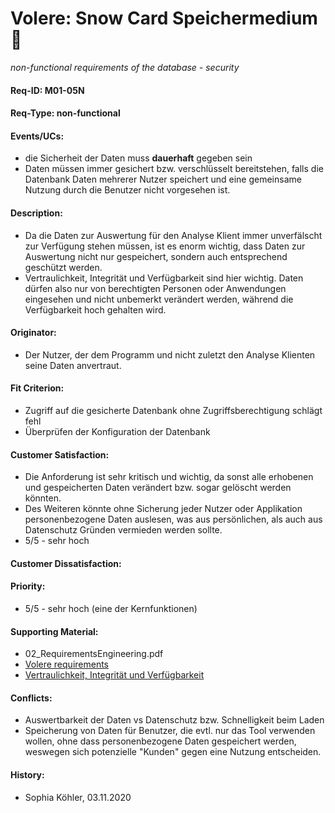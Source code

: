 # Volere: Snow Card Speichermedium :floppy_disk:
*non-functional requirements of the database - security*

#### Req-ID: M01-05N
#### Req-Type: non-functional
#### Events/UCs: 
- die Sicherheit der Daten muss **dauerhaft** gegeben sein
- Daten müssen immer gesichert bzw. verschlüsselt bereitstehen, falls die Datenbank Daten mehrerer Nutzer speichert und eine gemeinsame Nutzung durch die Benutzer nicht vorgesehen ist.
#### Description:
- Da die Daten zur Auswertung für den Analyse Klient immer unverfälscht zur Verfügung stehen müssen, ist es enorm wichtig, dass Daten zur Auswertung nicht nur gespeichert, sondern auch entsprechend geschützt werden.
- Vertraulichkeit, Integrität und Verfügbarkeit sind hier wichtig. Daten dürfen also nur von berechtigten Personen oder Anwendungen eingesehen und nicht unbemerkt verändert werden, während die Verfügbarkeit hoch gehalten wird.
#### Originator: 
- Der Nutzer, der dem Programm und nicht zuletzt den Analyse Klienten seine Daten anvertraut. 
#### Fit Criterion:
- Zugriff auf die gesicherte Datenbank ohne Zugriffsberechtigung schlägt fehl
- Überprüfen der Konfiguration der Datenbank
#### Customer Satisfaction: 
- Die Anforderung ist sehr kritisch und wichtig, da sonst alle erhobenen 
und gespeicherten Daten verändert bzw. sogar gelöscht werden könnten.
- Des Weiteren könnte ohne Sicherung jeder Nutzer oder Applikation personenbezogene Daten auslesen, was aus persönlichen, als auch aus Datenschutz Gründen vermieden werden sollte.
- 5/5 - sehr hoch 
#### Customer Dissatisfaction:
#### Priority:
- 5/5 - sehr hoch (eine der Kernfunktionen)
#### Supporting Material:
- 02_RequirementsEngineering.pdf
- [Volere requirements](https://www.volere.org/templates/volere-requirements-specification-template/)
- [Vertraulichkeit, Integrität und Verfügbarkeit](https://www.brandmauer.de/blog/it-security/schutzziele-der-informationssicherheit)
#### Conflicts:
- Auswertbarkeit der Daten vs Datenschutz bzw. Schnelligkeit beim Laden
- Speicherung von Daten für Benutzer, die evtl. nur das Tool verwenden wollen, ohne dass personenbezogene Daten gespeichert werden, weswegen sich potenzielle "Kunden" gegen eine Nutzung entscheiden.
#### History:
- Sophia Köhler, 03.11.2020